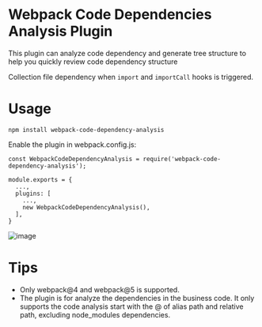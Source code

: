 # Webpack Code Dependencies Analysis Plugin
This plugin can analyze code dependency and generate tree structure to help you quickly review code dependency structure

Collection file dependency when `import` and `importCall` hooks is triggered.


# Usage
```
npm install webpack-code-dependency-analysis
```

Enable the plugin in webpack.config.js:
```
const WebpackCodeDependencyAnalysis = require('webpack-code-dependency-analysis');

module.exports = {
  ...,
  plugins: [
    ...,
    new WebpackCodeDependencyAnalysis(),
  ],
}
```

![image](http://jxqdh.91sam.com/img/WechatIMG80.png)


# Tips
- Only webpack@4 and webpack@5 is supported.
- The plugin is for analyze the dependencies in the business code. It only supports the code analysis start with the @ of alias path and relative path, excluding node_modules dependencies.

